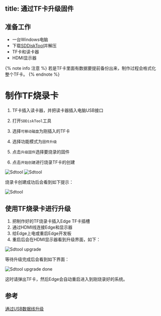 title:  通过TF卡升级固件
---

## 准备工作

* 一台Windows电脑
* 下载[SDDiskTool](https://dl.khadas.com/Tools/SDDiskTool_zh_v1.53.zip)并解压
* TF卡和读卡器
* HDMI显示器

{% note info 注意 %}
若是TF卡里面有数据要提前备份出来，制作过程会格式化整个TF卡。
{% endnote %}

# 制作TF烧录卡

1. TF卡插入读卡器，并把读卡器插入电脑USB接口

2. 打开`SDDiskTool`工具

3. 选择`可移动磁盘`为刚插入的TF卡

4. 选择功能模式为`固件升级`

5. 点击`升级固件`选择要烧录的固件

6. 点击`开始创建`进行烧录TF卡的创建

![Sdtool](/linux/images/edge/Sdtool_zh_1.png)
![Sdtool](/linux/images/edge/Sdtool_zh_2.png)

烧录卡创建成功后会看到如下提示：

![Sdtool](/linux/images/edge/Sdtool_zh_3.png)

## 使用TF烧录卡进行升级

1. 把制作好的TF烧录卡插入Edge TF卡插槽
2. 通过HDMI线连接Edge和显示器
3. 给Edge上电或重启Edge开发板
4. 重启后会在HDMI显示器看到升级界面，如下：

![Sdtool upgrade](/linux/images/edge/Sd_upgrade.JPG)

等待升级完成后会看到如下界面：

![Sdtool upgrade done](/linux/images/edge/Sd_upgrade_done.JPG)

这时请弹出TF卡，然后Edge会自动重启进入到刚烧录好的系统。

## 参考

[通过USB数据线升级](UpgradeViaUSBCable.html)
